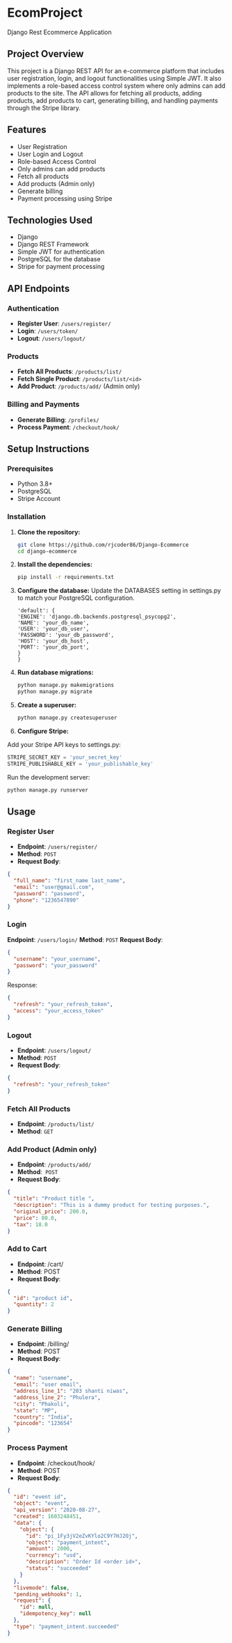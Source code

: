 # EcomProject
Django Rest Ecommerce Application

## Project Overview

This project is a Django REST API for an e-commerce platform that includes user registration, login, and logout functionalities using Simple JWT. It also implements a role-based access control system where only admins can add products to the site. The API allows for fetching all products, adding products, add products to cart, generating billing, and handling payments through the Stripe library.

## Features

- User Registration
- User Login and Logout
- Role-based Access Control
- Only admins can add products
- Fetch all products
- Add products (Admin only)
- Generate billing
- Payment processing using Stripe

## Technologies Used

- Django
- Django REST Framework
- Simple JWT for authentication
- PostgreSQL for the database
- Stripe for payment processing

## API Endpoints

### Authentication

- **Register User**: `/users/register/`
- **Login**: `/users/token/`
- **Logout**: `/users/logout/`

### Products

- **Fetch All Products**: `/products/list/`
- **Fetch Single Product**: `/products/list/<id>`
- **Add Product**: `/products/add/` (Admin only)

### Billing and Payments

- **Generate Billing**: `/profiles/`
- **Process Payment**: `/checkout/hook/`

## Setup Instructions

### Prerequisites

- Python 3.8+
- PostgreSQL
- Stripe Account

### Installation

1. **Clone the repository:**

   ```sh
   git clone https://github.com/rjcoder86/Django-Ecommerce
   cd django-ecommerce
   ```

2. **Install the dependencies:**

   ```sh
   pip install -r requirements.txt
   ```

3. **Configure the database:**
   Update the DATABASES setting in settings.py to match your PostgreSQL configuration.

   ```DATABASES = {
   'default': {
   'ENGINE': 'django.db.backends.postgresql_psycopg2',
   'NAME': 'your_db_name',
   'USER': 'your_db_user',
   'PASSWORD': 'your_db_password',
   'HOST': 'your_db_host',
   'PORT': 'your_db_port',
   }
   }
   ```

4. **Run database migrations:**

   ```sh
   python manage.py makemigrations
   python manage.py migrate
   ```

5. **Create a superuser:**

   ```sh
   python manage.py createsuperuser
   ```

6. **Configure Stripe:**

Add your Stripe API keys to settings.py:

```python
STRIPE_SECRET_KEY = 'your_secret_key'
STRIPE_PUBLISHABLE_KEY = 'your_publishable_key'
```

Run the development server:

```sh
python manage.py runserver
```

## Usage

### Register User

- **Endpoint**: `/users/register/`
- **Method**: `POST`
- **Request Body**:

```json
{
  "full_name": "first_name last_name",
  "email": "user@gmail.com",
  "password": "password",
  "phone": "1236547890"
}
```

### Login

**Endpoint**: `/users/login/`
**Method**: `POST`
**Request Body**:

```json
{
  "username": "your_username",
  "password": "your_password"
}
```

Response:

```json
{
  "refresh": "your_refresh_token",
  "access": "your_access_token"
}
```

### Logout

- **Endpoint**: `/users/logout/`
- **Method**: `POST`
- **Request Body**:

```json
{
  "refresh": "your_refresh_token"
}
```

### Fetch All Products

- **Endpoint**: `/products/list/`
- **Method**: `GET`

### Add Product (Admin only)

- **Endpoint**: `/products/add/`
- **Method**:` POST`
- **Request Body**:

```json
{
  "title": "Product title ",
  "description": "This is a dummy product for testing purposes.",
  "original_price": 200.0,
  "price": 80.0,
  "tax": 18.0
}
```

### Add to Cart

- **Endpoint**: /cart/
- **Method**: POST
- **Request Body**:

```json
{
  "id": "product id",
  "quantity": 2
}
```

### Generate Billing

- **Endpoint**: /billing/
- **Method**: POST
- **Request Body**:

```json
{
  "name": "username",
  "email": "user email",
  "address_line_1": "203 shanti niwas",
  "address_line_2": "Phulera",
  "city": "Phakoli",
  "state": "MP",
  "country": "India",
  "pincode": "123654"
}
```

### Process Payment

- **Endpoint**: /checkout/hook/
- **Method**: POST
- **Request Body**:

```json
{
  "id": "event id",
  "object": "event",
  "api_version": "2020-08-27",
  "created": 1603248451,
  "data": {
    "object": {
      "id": "pi_1Fy3jV2eZvKYlo2C9Y7HJ2Oj",
      "object": "payment_intent",
      "amount": 2000,
      "currency": "usd",
      "description": "Order Id <order id>",
      "status": "succeeded"
    }
  },
  "livemode": false,
  "pending_webhooks": 1,
  "request": {
    "id": null,
    "idempotency_key": null
  },
  "type": "payment_intent.succeeded"
}
```

